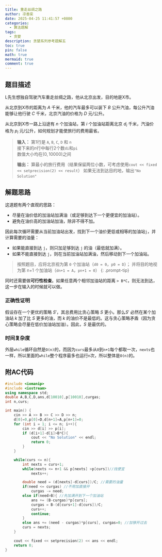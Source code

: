 ```yaml
---
title: 重走丝绸之路
author: 凉香栾
date: 2025-04-25 11:41:57 +0800
categories:
  - 算法题解
tags:
  - 贪婪
description: 贪婪系列参考题解五
toc: true
pin: false
math: true
mermaid: true
comment: true
---
```



## 题目描述
L先生想独自驾驶汽车重走丝绸之路，他从北京出发，目的地是X市。

从北京到X市的距离为 $A$ 千米，他的汽车最多可以装下 $B$ 公升汽油，每公升汽油能够让他行驶 $C$ 千米，北京汽油的价格为 $D$ 元/公升。

从北京到X市一路上沿途有 $n$ 个加油站，第 $i$ 个加油站距离北京 $d_{i}$ 千米，汽油价格为 $p_i$ 元/公升，如何规划才能使旅行的费用最省。


> **输入：**
> 第$1$行是 `A`, `B`, `C`, `D` 和 `n`   
> 接下来的$n$行中每行$2$个数`di`和`pi`  
> 数值大小均在$(0,10000)$之间  
> 
> **输出：**
> 算最小的旅行费用（结果保留两位小数，可考虑使用`cout << fixed << setprecision(2) << result`）
> 如果无法到达目的地，输出`"No Solution"`
    
## 解题思路

这道题有两个直观的思路：
- 尽量在油价低的加油站加满油（或足够到达下一个更便宜的加油站）。
- 避免在油价高的加油站加油，除非不得不加。

因此每次循环需要从当前加油站出发，找到下一个油价更低或相等的加油站`j`，并计算需要的油量：
- 如果能直接到达 `j`，则只加足够到达 `j` 的油（最低就加满）。
- 如果不能直接到达 `j`，则在当前加油站加满油，然后移动到下一个加油站。

> 按照题目，应将北京视为第 `0` 个加油站（`d0 = 0`，`p0 = D`）；
> 并将目的地视为第 n+1 个加油站（`dn+1 = A`，`pn+1 = 0`）
{: .prompt-tip}

同时还需要做**可行性检查**。如果任意两个相邻加油站的距离 `> B*C`，则无法到达，这一步在输入的时候就可以做。

### 正确性证明

假设存在一个更优的策略 $S'$，其总费用比贪心策略 $S$ 更小。那么$S'$ 必然在某个加油站 $k$ 加了比 $S$ 更多的油，而 $k$ 的油价不是最低的。这与贪心策略矛盾（因为贪心策略会尽量在低价加油站加油）。因此，$S$ 是最优的。

### 时间复杂度

外层`while`循环自然是`O(n)`的，而因为`curs`最多从`0`到`n+1`每个都取一次，`nexts`也一样，所以里面的`while`整个程序最多也运行`n`次，所以整体是`O(n)`的。


## 附AC代码

```cpp
#include <iomanip>
#include <iostream>
using namespace std;
double A,B,C,D,ans,d[10010],p[10010],curgas;
int n,curs;

int main() {
	cin >> A >> B >> C >> D >> n;
	d[0]=0,p[0]=D,d[n+1]=A,p[n+1]=0;
	for (int i = 1; i <= n; i++){
		cin >> d[i] >> p[i];
		if (d[i+1]-d[i]>B*C){
			cout << "No Solution" << endl;
			return 0;
		}
	}

	while(curs <= n){
		int nexts = curs+1;
		while(nexts <= n+1 && p[nexts] >p[curs])//找便宜
			nexts++;

		double need = (d[nexts]-d[curs])/C; //需要的油量
		if(need <= curgas) //不用加直接开
			curgas -= need;
		else if(need>B){ //先加满开到下一个加油站
			ans += (B-curgas)*p[curs];
			curgas = B-(d[curs+1]-d[curs])/C;
			curs++;
			continue;
		}
		else ans += (need - curgas)*p[curs], curgas=0; //加够开过去
		curs = nexts;
	}
	
	cout << fixed << setprecision(2) << ans << endl;
	return 0;
}
```